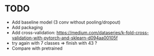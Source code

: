 
# TODO

* Add baseline model (3 conv without pooling/dropout)
* Add packaging
* Add cross-validation: <https://medium.com/dataseries/k-fold-cross-validation-with-pytorch-and-sklearn-d094aa00105f>
* try again with 7 classes => finish with 43 ?
* Compare with pretrained
  